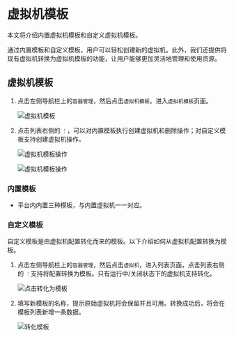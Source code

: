 # 虚拟机模板

本文将介绍内置虚拟机模板和自定义虚拟机模板。

通过内置模板和自定义模板，用户可以轻松创建新的虚拟机。此外，我们还提供将现有虚拟机转换为虚拟机模板的功能，让用户能够更加灵活地管理和使用资源。

## 虚拟机模板

1. 点击左侧导航栏上的`容器管理`，然后点击`虚拟机模板`，进入`虚拟机模板`页面。

    ![虚拟机模板](https://docs.daocloud.io/daocloud-docs-images/docs/zh/docs/virtnest/images/tep01.png)

2. 点击列表右侧的 `︙`，可以对内置模板执行创建虚拟机和删除操作；对自定义模板支持创建虚拟机操作。

    ![虚拟机模板操作](https://docs.daocloud.io/daocloud-docs-images/docs/zh/docs/virtnest/images/tep02.png)

    ![虚拟机模板操作](https://docs.daocloud.io/daocloud-docs-images/docs/zh/docs/virtnest/images/tep03.png)

### 内置模板

- 平台内内置三种模板，与内置虚拟机一一对应。

### 自定义模板

自定义模板是由虚拟机配置转化而来的模板。以下介绍如何从虚拟机配置转换为模板。

1. 点击左侧导航栏上的`容器管理`，然后点击`虚拟机`，进入列表页面，点击列表右侧的 `︙`支持将配置转换为模板。只有运行中/关闭状态下的虚拟机支持转化。

    ![点击转化为模板](https://docs.daocloud.io/daocloud-docs-images/docs/zh/docs/virtnest/images/tep04.png)

2. 填写新模板的名称，提示原始虚拟机将会保留并且可用。转换成功后，将会在模板列表新增一条数据。

    ![转化模板](https://docs.daocloud.io/daocloud-docs-images/docs/zh/docs/virtnest/images/tep05.png)
